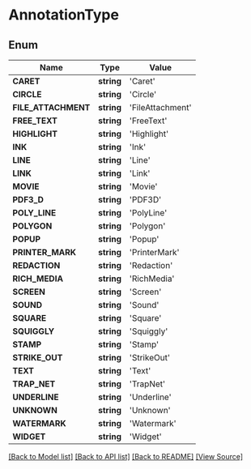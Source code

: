 # AnnotationType


## Enum
Name | Type | Value
------------ | ------------- | -------------
**CARET** | **string** | 'Caret'
**CIRCLE** | **string** | 'Circle'
**FILE_ATTACHMENT** | **string** | 'FileAttachment'
**FREE_TEXT** | **string** | 'FreeText'
**HIGHLIGHT** | **string** | 'Highlight'
**INK** | **string** | 'Ink'
**LINE** | **string** | 'Line'
**LINK** | **string** | 'Link'
**MOVIE** | **string** | 'Movie'
**PDF3_D** | **string** | 'PDF3D'
**POLY_LINE** | **string** | 'PolyLine'
**POLYGON** | **string** | 'Polygon'
**POPUP** | **string** | 'Popup'
**PRINTER_MARK** | **string** | 'PrinterMark'
**REDACTION** | **string** | 'Redaction'
**RICH_MEDIA** | **string** | 'RichMedia'
**SCREEN** | **string** | 'Screen'
**SOUND** | **string** | 'Sound'
**SQUARE** | **string** | 'Square'
**SQUIGGLY** | **string** | 'Squiggly'
**STAMP** | **string** | 'Stamp'
**STRIKE_OUT** | **string** | 'StrikeOut'
**TEXT** | **string** | 'Text'
**TRAP_NET** | **string** | 'TrapNet'
**UNDERLINE** | **string** | 'Underline'
**UNKNOWN** | **string** | 'Unknown'
**WATERMARK** | **string** | 'Watermark'
**WIDGET** | **string** | 'Widget'

[[Back to Model list]](../README.md#documentation-for-models) [[Back to API list]](../README.md#documentation-for-api-endpoints) [[Back to README]](../README.md) [[View Source]](../src/Aspose/PDF/Model/AnnotationType.php)

